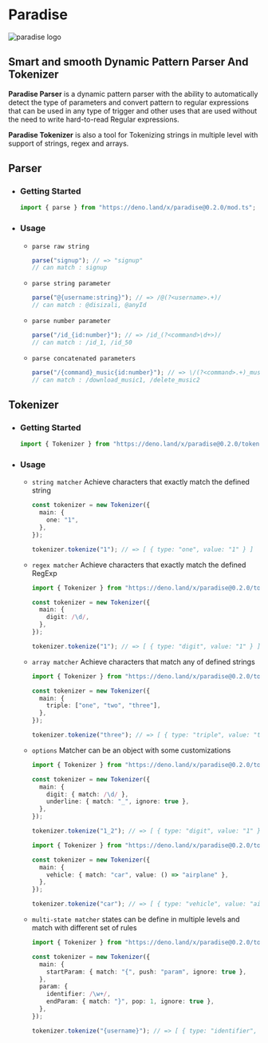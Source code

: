 # Paradise

![paradise logo](https://i.ibb.co/12J6h0t/paradise-small.png)

## **Smart and smooth Dynamic Pattern Parser And Tokenizer**

**Paradise Parser** is a dynamic pattern parser with the ability to
automatically detect the type of parameters and convert pattern to regular
expressions that can be used in any type of trigger and other uses that are used
without the need to write hard-to-read Regular expressions.

**Paradise Tokenizer** is also a tool for Tokenizing strings in multiple level
with support of strings, regex and arrays.

## Parser

- ### Getting Started

  ```typescript
  import { parse } from "https://deno.land/x/paradise@0.2.0/mod.ts";
  ```

- ### Usage

  - `parse raw string`

    ```typescript
    parse("signup"); // => "signup"
    // can match : signup
    ```

  - `parse string parameter`

    ```typescript
    parse("@{username:string}"); // => /@(?<username>.+)/
    // can match : @disizali, @anyId
    ```

  - `parse number parameter`

    ```typescript
    parse("/id_{id:number}"); // => /id_(?<command>\d+>)/
    // can match : /id_1, /id_50
    ```

  - `parse concatenated parameters`

    ```typescript
    parse("/{command}_music{id:number}"); // => \/(?<command>.+)_music(?<id>\d+)
    // can match : /download_music1, /delete_music2
    ```

## Tokenizer

- ### Getting Started

  ```typescript
  import { Tokenizer } from "https://deno.land/x/paradise@0.2.0/tokenizer/mod.ts";
  ```

- ### Usage

  - `string matcher` Achieve characters that exactly match the defined string

    ```typescript
    const tokenizer = new Tokenizer({
      main: {
        one: "1",
      },
    });

    tokenizer.tokenize("1"); // => [ { type: "one", value: "1" } ]
    ```

  - `regex matcher` Achieve characters that exactly match the defined RegExp

    ```typescript
    import { Tokenizer } from "https://deno.land/x/paradise@0.2.0/tokenizer/mod.ts";

    const tokenizer = new Tokenizer({
      main: {
        digit: /\d/,
      },
    });

    tokenizer.tokenize("1"); // => [ { type: "digit", value: "1" } ]
    ```

  - `array matcher` Achieve characters that match any of defined strings

    ```typescript
    import { Tokenizer } from "https://deno.land/x/paradise@0.2.0/tokenizer/mod.ts";

    const tokenizer = new Tokenizer({
      main: {
        triple: ["one", "two", "three"],
      },
    });

    tokenizer.tokenize("three"); // => [ { type: "triple", value: "three" } ]
    ```

  - `options` Matcher can be an object with some customizations

    ```typescript
    import { Tokenizer } from "https://deno.land/x/paradise@0.2.0/tokenizer/mod.ts";

    const tokenizer = new Tokenizer({
      main: {
        digit: { match: /\d/ },
        underline: { match: "_", ignore: true },
      },
    });

    tokenizer.tokenize("1_2"); // => [ { type: "digit", value: "1" }, { type: "digit", value: "2" } ]
    ```

    ```typescript
    import { Tokenizer } from "https://deno.land/x/paradise@0.2.0/tokenizer/mod.ts";

    const tokenizer = new Tokenizer({
      main: {
        vehicle: { match: "car", value: () => "airplane" },
      },
    });

    tokenizer.tokenize("car"); // => [ { type: "vehicle", value: "airplane" } ]
    ```

  - `multi-state matcher` states can be define in multiple levels and match
    with different set of rules

    ```typescript
    import { Tokenizer } from "https://deno.land/x/paradise@0.2.0/tokenizer/mod.ts";

    const tokenizer = new Tokenizer({
      main: {
        startParam: { match: "{", push: "param", ignore: true },
      },
      param: {
        identifier: /\w+/,
        endParam: { match: "}", pop: 1, ignore: true },
      },
    });

    tokenizer.tokenize("{username}"); // => [ { type: "identifier", value: "username" } ]
    ```

